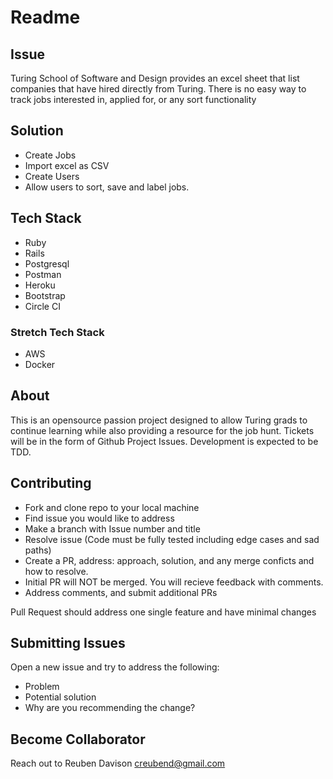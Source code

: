 # Readme 

## Issue 

Turing School of Software and Design provides an excel sheet that list companies that have hired directly from Turing. There is no easy way to track jobs interested in, applied for, or any sort functionality


## Solution
- Create Jobs 
- Import excel as CSV 
- Create Users
- Allow users to sort, save and label jobs. 

## Tech Stack
- Ruby
- Rails
- Postgresql
- Postman
- Heroku
- Bootstrap
- Circle CI

### Stretch Tech Stack
- AWS 
- Docker


## About 

This is an opensource passion project designed to allow Turing grads to continue learning while also providing a resource for the job hunt. Tickets will be in the form of Github Project Issues. Development is expected to be TDD. 

## Contributing 

- Fork and clone repo to your local machine
- Find issue you would like to address
- Make a branch with Issue number and title
- Resolve issue (Code must be fully tested including edge cases and sad paths) 
- Create a PR, address: approach, solution, and any merge conficts and how to resolve. 
- Initial PR will NOT be merged. You will recieve feedback with comments.
- Address comments, and submit additional PRs

Pull Request should address one single feature and have minimal changes 


## Submitting Issues

Open a new issue and try to address the following:
- Problem
- Potential solution 
- Why are you recommending the change?

## Become Collaborator 

Reach out to Reuben Davison creubend@gmail.com



